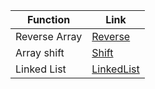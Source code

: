 | Function          | Link |
| -----------       | -----------                        |
|Reverse Array      | [Reverse](./javaScript/Note.md)     |
| Array shift       | [Shift](./challenge2/note2.md)  
| Linked List       | [LinkedList](../LinkedList/linked.md)
